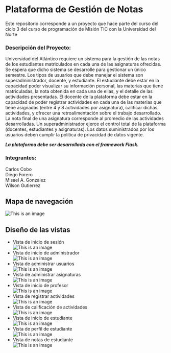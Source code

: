 # Plataforma de Gestión de Notas
Este repositorio corresponde a un proyecto que hace parte del curso del ciclo 3 del curso de programación de Misión TIC con la Universidad del Norte

### Descripción del Proyecto:

Universidad del Atlántico requiere un sistema para la gestión de las notas de los estudiantes matriculados en cada una de las asignaturas ofrecidas. Se espera que dicho sistema se desarrolle para gestionar un único semestre.
Los tipos de usuarios que debe manejar el sistema son superadministrador, docente, y estudiante.
El estudiante debe estar en la capacidad poder visualizar su información personal, las materias que tiene matriculadas, la nota obtenida en cada una de ellas, y el detalle de las actividades presentadas.
El docente de la plataforma debe estar en la capacidad de poder registrar actividades en cada una de las materias que tiene asignadas (entre 4 y 8 actividades por asignatura), calificar dichas actividades, y ofrecer una retroalimentación sobre el trabajo desarrollado.
La nota final de una asignatura corresponde al promedio de las actividades desarrolladas.
Un superadministrador ejerce el control total de la plataforma (docentes, estudiantes y asignaturas).
Los datos suministrados por los usuarios deben cumplir la política de privacidad de datos vigente.

***La plataforma debe ser desarrollada con el framework Flask.***


### Integrantes:

Carlos Cobo <br>
Diego Forero <br>
Misael A. Gonzalez <br>
Wilson Gutierrez

## Mapa de navegación

![This is an image](/ImagenesReadme/MapaNavegacion.jpg)

## Diseño de las vistas

- Vista de inicio de sesión<br>
![This is an image](/ImagenesReadme/1_iniciar_sesion.jpg)
- Vista de inicio de administrador<br>
![This is an image](/ImagenesReadme/2_inicio_administrador.jpg)
- Vista de administrar usuarios<br>
![This is an image](/ImagenesReadme/3_Administrar_Usuarios.jpg)
- Vista de administrar asignaturas<br>
![This is an image](/ImagenesReadme/4_Administrar_Asignaturas.jpg)
- Vista de inicio de profesor<br>
![This is an image](/ImagenesReadme/5_Inicio_Profesor.jpg)
- Vista de registrar actividades<br>
![This is an image](/ImagenesReadme/6_registra_actividades.jpg)
- Vista de calificación de actividades<br>
![This is an image](/ImagenesReadme/7_calificacion_actividades.jpg)
- Vista de inicio de estudiante<br>
![This is an image](/ImagenesReadme/8_Inicio_Estudiante.jpg)
- Vista de perfil de estudiante<br>
![This is an image](/ImagenesReadme/9_Perfil_Estudiante.jpg)
- Vista de notas de estudiante<br>
![This is an image](/ImagenesReadme/10_Asignaturas_Estudiante.jpg)
